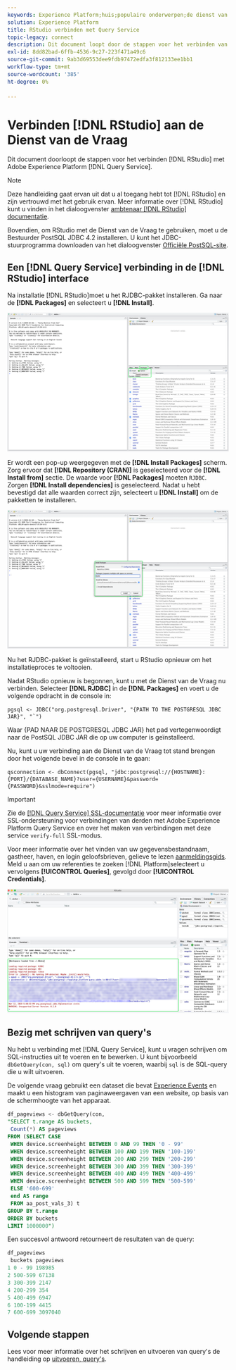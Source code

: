 ```yaml
---
keywords: Experience Platform;huis;populaire onderwerpen;de dienst van de vraag;de vraagdienst;RStudio;rstudio;verbind met de vraagdienst;
solution: Experience Platform
title: RStudio verbinden met Query Service
topic-legacy: connect
description: Dit document loopt door de stappen voor het verbinden van R Studio met de Dienst van de Vraag van Adobe Experience Platform.
exl-id: 8dd82bad-6ffb-4536-9c27-223f471a49c6
source-git-commit: 9ab3d69553dee9fdb97472edfa3f812133ee1bb1
workflow-type: tm+mt
source-wordcount: '385'
ht-degree: 0%

---
```


# Verbinden [!DNL RStudio] aan de Dienst van de Vraag

Dit document doorloopt de stappen voor het verbinden [!DNL RStudio] met Adobe Experience Platform [!DNL Query Service].

>[!NOTE]
>
> Deze handleiding gaat ervan uit dat u al toegang hebt tot [!DNL RStudio] en zijn vertrouwd met het gebruik ervan. Meer informatie over [!DNL RStudio] kunt u vinden in het dialoogvenster [ambtenaar [!DNL RStudio] documentatie](https://rstudio.com/products/rstudio/).
> 
> Bovendien, om RStudio met de Dienst van de Vraag te gebruiken, moet u de Bestuurder PostSQL JDBC 4.2 installeren. U kunt het JDBC-stuurprogramma downloaden van het dialoogvenster [Officiële PostSQL-site](https://jdbc.postgresql.org/download/).

## Een [!DNL Query Service] verbinding in de [!DNL RStudio] interface

Na installatie [!DNL RStudio]moet u het RJDBC-pakket installeren. Ga naar de **[!DNL Packages]** en selecteert u **[!DNL Install]**.

![](../images/clients/rstudio/install-package.png)

Er wordt een pop-up weergegeven met de **[!DNL Install Packages]** scherm. Zorg ervoor dat **[!DNL Repository (CRAN)]** is geselecteerd voor de **[!DNL Install from]** sectie. De waarde voor **[!DNL Packages]** moeten `RJDBC`. Zorgen **[!DNL Install dependencies]** is geselecteerd. Nadat u hebt bevestigd dat alle waarden correct zijn, selecteert u **[!DNL Install]** om de pakketten te installeren.

![](../images/clients/rstudio/install-jrdbc.png)

Nu het RJDBC-pakket is geïnstalleerd, start u RStudio opnieuw om het installatieproces te voltooien.

Nadat RStudio opnieuw is begonnen, kunt u met de Dienst van de Vraag nu verbinden. Selecteer **[!DNL RJDBC]** in de **[!DNL Packages]** en voert u de volgende opdracht in de console in:

```console
pgsql <- JDBC("org.postgresql.Driver", "{PATH TO THE POSTGRESQL JDBC JAR}", "`")
```

Waar {PAD NAAR DE POSTGRESQL JDBC JAR} het pad vertegenwoordigt naar de PostSQL JDBC JAR die op uw computer is geïnstalleerd.

Nu, kunt u uw verbinding aan de Dienst van de Vraag tot stand brengen door het volgende bevel in de console in te gaan:

```console
qsconnection <- dbConnect(pgsql, "jdbc:postgresql://{HOSTNAME}:{PORT}/{DATABASE_NAME}?user={USERNAME}&password={PASSWORD}&sslmode=require")
```

>[!IMPORTANT]
>
>Zie de [[!DNL Query Service] SSL-documentatie](./ssl-modes.md) voor meer informatie over SSL-ondersteuning voor verbindingen van derden met Adobe Experience Platform Query Service en over het maken van verbindingen met deze service `verify-full` SSL-modus.

Voor meer informatie over het vinden van uw gegevensbestandnaam, gastheer, haven, en login geloofsbrieven, gelieve te lezen [aanmeldingsgids](../ui/credentials.md). Meld u aan om uw referenties te zoeken [!DNL Platform]selecteert u vervolgens **[!UICONTROL Queries]**, gevolgd door **[!UICONTROL Credentials]**.

![](../images/clients/rstudio/connection-rjdbc.png)

## Bezig met schrijven van query&#39;s

Nu hebt u verbinding met [!DNL Query Service], kunt u vragen schrijven om SQL-instructies uit te voeren en te bewerken. U kunt bijvoorbeeld `dbGetQuery(con, sql)` om query&#39;s uit te voeren, waarbij `sql` is de SQL-query die u wilt uitvoeren.

De volgende vraag gebruikt een dataset die bevat [Experience Events](../sample-queries/experience-event.md) en maakt u een histogram van paginaweergaven van een website, op basis van de schermhoogte van het apparaat.

```sql
df_pageviews <- dbGetQuery(con,
"SELECT t.range AS buckets, 
 Count(*) AS pageviews 
FROM (SELECT CASE 
 WHEN device.screenheight BETWEEN 0 AND 99 THEN '0 - 99' 
 WHEN device.screenheight BETWEEN 100 AND 199 THEN '100-199' 
 WHEN device.screenheight BETWEEN 200 AND 299 THEN '200-299' 
 WHEN device.screenheight BETWEEN 300 AND 399 THEN '300-399' 
 WHEN device.screenheight BETWEEN 400 AND 499 THEN '400-499' 
 WHEN device.screenheight BETWEEN 500 AND 599 THEN '500-599' 
 ELSE '600-699' 
 end AS range 
 FROM aa_post_vals_3) t 
GROUP BY t.range 
ORDER BY buckets 
LIMIT 1000000")
```

Een succesvol antwoord retourneert de resultaten van de query:

```r
df_pageviews
 buckets pageviews
1 0 - 99 198985
2 500-599 67138
3 300-399 2147
4 200-299 354
5 400-499 6947
6 100-199 4415
7 600-699 3097040
```

## Volgende stappen

Lees voor meer informatie over het schrijven en uitvoeren van query&#39;s de handleiding op [uitvoeren, query&#39;s](../best-practices/writing-queries.md).
